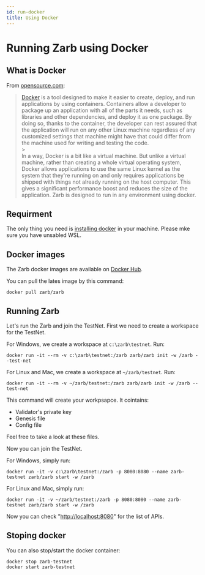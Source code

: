 ```yaml
---
id: run-docker
title: Using Docker
---
```


# Running Zarb using Docker

## What is Docker

From [opensource.com](https://opensource.com/resources/what-docker):

> [Docker](https://docs.docker.com/get-docker/) is a tool designed to make it easier to create,
> deploy, and run applications by using containers. Containers allow a developer to package up an
> application with all of the parts it needs, such as libraries and other dependencies, and deploy
> it as one package. By doing so, thanks to the container, the developer can rest assured that the
> application will run on any other Linux machine regardless of any customized settings that machine
> might have that could differ from the machine used for writing and testing the code. <br> ><br> In
> a way, Docker is a bit like a virtual machine. But unlike a virtual machine, rather than creating
> a whole virtual operating system, Docker allows applications to use the same Linux kernel as the
> system that they're running on and only requires applications be shipped with things not already
> running on the host computer. This gives a significant performance boost and reduces the size of
> the application. Zarb is designed to run in any environment using docker.

## Requirment

The only thing you need is [installing docker](https://docs.docker.com/get-docker/) in your machine.
Please mke sure you have unsabled WSL.

## Docker images

The Zarb docker images are available on [Docker Hub](https://hub.docker.com/r/zarb/zarb).

You can pull the lates image by this command:

```
docker pull zarb/zarb
```

## Running Zarb

Let's run the Zarb and join the TestNet. First we need to create a workspace for the TestNet.

For Windows, we create a workspace at `c:\zarb\testnet`. Run:

```
docker run -it --rm -v c:\zarb\testnet:/zarb zarb/zarb init -w /zarb --test-net
```

For Linux and Mac, we create a workspace at `~/zarb/testnet`. Run:

```
docker run -it --rm -v ~/zarb/testnet:/zarb zarb/zarb init -w /zarb --test-net
```

This command will create your workpsapce. It cointains:

- Validator's private key
- Genesis file
- Config file

Feel free to take a look at these files.

Now you can join the TestNet.

For Windows, simply run:

```
docker run -it -v c:\zarb\testnet:/zarb -p 8080:8080 --name zarb-testnet zarb/zarb start -w /zarb
```

For Linux and Mac, simply run:

```
docker run -it -v ~/zarb/testnet:/zarb -p 8080:8080 --name zarb-testnet zarb/zarb start -w /zarb
```

Now you can check "[http://localhost:8080](http://localhost:8080)" for the list of APIs.

## Stoping docker

You can also stop/start the docker container:

```
docker stop zarb-testnet
docker start zarb-testnet
```
